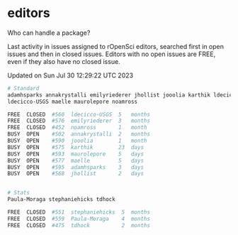 # editors

Who can handle a package?

Last activity in issues assigned to rOpenSci editors, searched first in open
issues and then in closed issues. Editors with no open issues are FREE, even if
they also have no closed issue.


Updated on Sun Jul 30 12:29:22 UTC 2023

```bash
# Standard
adamhsparks annakrystalli emilyriederer jhollist jooolia karthik ldecicco
ldecicco-USGS maelle maurolepore noamross

FREE  CLOSED  #560  ldecicco-USGS  5   months
FREE  CLOSED  #576  emilyriederer  3   months
FREE  CLOSED  #452  noamross       1   month
BUSY  OPEN    #502  annakrystalli  2   months
BUSY  OPEN    #590  jooolia        1   month
BUSY  OPEN    #575  karthik        23  days
BUSY  OPEN    #593  maurolepore    5   days
BUSY  OPEN    #577  maelle         5   days
BUSY  OPEN    #595  adamhsparks    3   days
BUSY  OPEN    #568  jhollist       2   days


# Stats
Paula-Moraga stephaniehicks tdhock

FREE  CLOSED  #551  stephaniehicks  5  months
FREE  CLOSED  #559  Paula-Moraga    4  months
FREE  CLOSED  #475  tdhock          2  months
```
